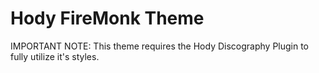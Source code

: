 # Hody FireMonk Theme
IMPORTANT NOTE: This theme requires the Hody Discography Plugin to fully utilize it's styles.
